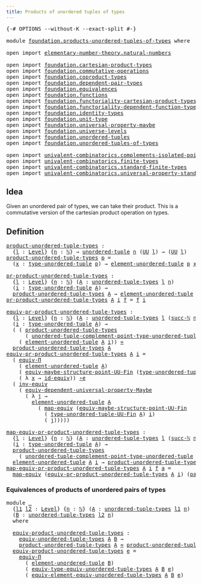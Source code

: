 ```yaml
---
title: Products of unordered tuples of types
---
```


<pre class="Agda"><a id="63" class="Symbol">{-#</a> <a id="67" class="Keyword">OPTIONS</a> <a id="75" class="Pragma">--without-K</a> <a id="87" class="Pragma">--exact-split</a> <a id="101" class="Symbol">#-}</a>

<a id="106" class="Keyword">module</a> <a id="113" href="foundation.products-unordered-tuples-of-types.html" class="Module">foundation.products-unordered-tuples-of-types</a> <a id="159" class="Keyword">where</a>

<a id="166" class="Keyword">open</a> <a id="171" class="Keyword">import</a> <a id="178" href="elementary-number-theory.natural-numbers.html" class="Module">elementary-number-theory.natural-numbers</a>

<a id="220" class="Keyword">open</a> <a id="225" class="Keyword">import</a> <a id="232" href="foundation.cartesian-product-types.html" class="Module">foundation.cartesian-product-types</a>
<a id="267" class="Keyword">open</a> <a id="272" class="Keyword">import</a> <a id="279" href="foundation.commutative-operations.html" class="Module">foundation.commutative-operations</a>
<a id="313" class="Keyword">open</a> <a id="318" class="Keyword">import</a> <a id="325" href="foundation.coproduct-types.html" class="Module">foundation.coproduct-types</a>
<a id="352" class="Keyword">open</a> <a id="357" class="Keyword">import</a> <a id="364" href="foundation.dependent-pair-types.html" class="Module">foundation.dependent-pair-types</a>
<a id="396" class="Keyword">open</a> <a id="401" class="Keyword">import</a> <a id="408" href="foundation.equivalences.html" class="Module">foundation.equivalences</a>
<a id="432" class="Keyword">open</a> <a id="437" class="Keyword">import</a> <a id="444" href="foundation.functions.html" class="Module">foundation.functions</a>
<a id="465" class="Keyword">open</a> <a id="470" class="Keyword">import</a> <a id="477" href="foundation.functoriality-cartesian-product-types.html" class="Module">foundation.functoriality-cartesian-product-types</a>
<a id="526" class="Keyword">open</a> <a id="531" class="Keyword">import</a> <a id="538" href="foundation.functoriality-dependent-function-types.html" class="Module">foundation.functoriality-dependent-function-types</a>
<a id="588" class="Keyword">open</a> <a id="593" class="Keyword">import</a> <a id="600" href="foundation.identity-types.html" class="Module">foundation.identity-types</a>
<a id="626" class="Keyword">open</a> <a id="631" class="Keyword">import</a> <a id="638" href="foundation.unit-type.html" class="Module">foundation.unit-type</a>
<a id="659" class="Keyword">open</a> <a id="664" class="Keyword">import</a> <a id="671" href="foundation.universal-property-maybe.html" class="Module">foundation.universal-property-maybe</a>
<a id="707" class="Keyword">open</a> <a id="712" class="Keyword">import</a> <a id="719" href="foundation.universe-levels.html" class="Module">foundation.universe-levels</a>
<a id="746" class="Keyword">open</a> <a id="751" class="Keyword">import</a> <a id="758" href="foundation.unordered-tuples.html" class="Module">foundation.unordered-tuples</a>
<a id="786" class="Keyword">open</a> <a id="791" class="Keyword">import</a> <a id="798" href="foundation.unordered-tuples-of-types.html" class="Module">foundation.unordered-tuples-of-types</a>

<a id="836" class="Keyword">open</a> <a id="841" class="Keyword">import</a> <a id="848" href="univalent-combinatorics.complements-isolated-points.html" class="Module">univalent-combinatorics.complements-isolated-points</a>
<a id="900" class="Keyword">open</a> <a id="905" class="Keyword">import</a> <a id="912" href="univalent-combinatorics.finite-types.html" class="Module">univalent-combinatorics.finite-types</a>
<a id="949" class="Keyword">open</a> <a id="954" class="Keyword">import</a> <a id="961" href="univalent-combinatorics.standard-finite-types.html" class="Module">univalent-combinatorics.standard-finite-types</a>
<a id="1007" class="Keyword">open</a> <a id="1012" class="Keyword">import</a> <a id="1019" href="univalent-combinatorics.universal-property-standard-finite-types.html" class="Module">univalent-combinatorics.universal-property-standard-finite-types</a>
</pre>
## Idea

Given an unordered pair of types, we can take their product. This is a commutative version of the cartesian product operation on types.

## Definition

<pre class="Agda"><a id="product-unordered-tuple-types"></a><a id="1258" href="foundation.products-unordered-tuples-of-types.html#1258" class="Function">product-unordered-tuple-types</a> <a id="1288" class="Symbol">:</a>
  <a id="1292" class="Symbol">{</a><a id="1293" href="foundation.products-unordered-tuples-of-types.html#1293" class="Bound">l</a> <a id="1295" class="Symbol">:</a> <a id="1297" href="Agda.Primitive.html#597" class="Postulate">Level</a><a id="1302" class="Symbol">}</a> <a id="1304" class="Symbol">{</a><a id="1305" href="foundation.products-unordered-tuples-of-types.html#1305" class="Bound">n</a> <a id="1307" class="Symbol">:</a> <a id="1309" href="elementary-number-theory.natural-numbers.html#1444" class="Datatype">ℕ</a><a id="1310" class="Symbol">}</a> <a id="1312" class="Symbol">→</a> <a id="1314" href="foundation.unordered-tuples.html#1180" class="Function">unordered-tuple</a> <a id="1330" href="foundation.products-unordered-tuples-of-types.html#1305" class="Bound">n</a> <a id="1332" class="Symbol">(</a><a id="1333" href="foundation-core.universe-levels.html#222" class="Primitive">UU</a> <a id="1336" href="foundation.products-unordered-tuples-of-types.html#1293" class="Bound">l</a><a id="1337" class="Symbol">)</a> <a id="1339" class="Symbol">→</a> <a id="1341" class="Symbol">(</a><a id="1342" href="foundation-core.universe-levels.html#222" class="Primitive">UU</a> <a id="1345" href="foundation.products-unordered-tuples-of-types.html#1293" class="Bound">l</a><a id="1346" class="Symbol">)</a>
<a id="1348" href="foundation.products-unordered-tuples-of-types.html#1258" class="Function">product-unordered-tuple-types</a> <a id="1378" href="foundation.products-unordered-tuples-of-types.html#1378" class="Bound">p</a> <a id="1380" class="Symbol">=</a>
  <a id="1384" class="Symbol">(</a><a id="1385" href="foundation.products-unordered-tuples-of-types.html#1385" class="Bound">x</a> <a id="1387" class="Symbol">:</a> <a id="1389" href="foundation.unordered-tuples.html#1474" class="Function">type-unordered-tuple</a> <a id="1410" href="foundation.products-unordered-tuples-of-types.html#1378" class="Bound">p</a><a id="1411" class="Symbol">)</a> <a id="1413" class="Symbol">→</a> <a id="1415" href="foundation.unordered-tuples.html#2150" class="Function">element-unordered-tuple</a> <a id="1439" href="foundation.products-unordered-tuples-of-types.html#1378" class="Bound">p</a> <a id="1441" href="foundation.products-unordered-tuples-of-types.html#1385" class="Bound">x</a>

<a id="pr-product-unordered-tuple-types"></a><a id="1444" href="foundation.products-unordered-tuples-of-types.html#1444" class="Function">pr-product-unordered-tuple-types</a> <a id="1477" class="Symbol">:</a>
  <a id="1481" class="Symbol">{</a><a id="1482" href="foundation.products-unordered-tuples-of-types.html#1482" class="Bound">l</a> <a id="1484" class="Symbol">:</a> <a id="1486" href="Agda.Primitive.html#597" class="Postulate">Level</a><a id="1491" class="Symbol">}</a> <a id="1493" class="Symbol">{</a><a id="1494" href="foundation.products-unordered-tuples-of-types.html#1494" class="Bound">n</a> <a id="1496" class="Symbol">:</a> <a id="1498" href="elementary-number-theory.natural-numbers.html#1444" class="Datatype">ℕ</a><a id="1499" class="Symbol">}</a> <a id="1501" class="Symbol">(</a><a id="1502" href="foundation.products-unordered-tuples-of-types.html#1502" class="Bound">A</a> <a id="1504" class="Symbol">:</a> <a id="1506" href="foundation.unordered-tuples-of-types.html#780" class="Function">unordered-tuple-types</a> <a id="1528" href="foundation.products-unordered-tuples-of-types.html#1482" class="Bound">l</a> <a id="1530" href="foundation.products-unordered-tuples-of-types.html#1494" class="Bound">n</a><a id="1531" class="Symbol">)</a>
  <a id="1535" class="Symbol">(</a><a id="1536" href="foundation.products-unordered-tuples-of-types.html#1536" class="Bound">i</a> <a id="1538" class="Symbol">:</a> <a id="1540" href="foundation.unordered-tuples.html#1474" class="Function">type-unordered-tuple</a> <a id="1561" href="foundation.products-unordered-tuples-of-types.html#1502" class="Bound">A</a><a id="1562" class="Symbol">)</a> <a id="1564" class="Symbol">→</a>
  <a id="1568" href="foundation.products-unordered-tuples-of-types.html#1258" class="Function">product-unordered-tuple-types</a> <a id="1598" href="foundation.products-unordered-tuples-of-types.html#1502" class="Bound">A</a> <a id="1600" class="Symbol">→</a> <a id="1602" href="foundation.unordered-tuples.html#2150" class="Function">element-unordered-tuple</a> <a id="1626" href="foundation.products-unordered-tuples-of-types.html#1502" class="Bound">A</a> <a id="1628" href="foundation.products-unordered-tuples-of-types.html#1536" class="Bound">i</a>
<a id="1630" href="foundation.products-unordered-tuples-of-types.html#1444" class="Function">pr-product-unordered-tuple-types</a> <a id="1663" href="foundation.products-unordered-tuples-of-types.html#1663" class="Bound">A</a> <a id="1665" href="foundation.products-unordered-tuples-of-types.html#1665" class="Bound">i</a> <a id="1667" href="foundation.products-unordered-tuples-of-types.html#1667" class="Bound">f</a> <a id="1669" class="Symbol">=</a> <a id="1671" href="foundation.products-unordered-tuples-of-types.html#1667" class="Bound">f</a> <a id="1673" href="foundation.products-unordered-tuples-of-types.html#1665" class="Bound">i</a>

<a id="equiv-pr-product-unordered-tuple-types"></a><a id="1676" href="foundation.products-unordered-tuples-of-types.html#1676" class="Function">equiv-pr-product-unordered-tuple-types</a> <a id="1715" class="Symbol">:</a>
  <a id="1719" class="Symbol">{</a><a id="1720" href="foundation.products-unordered-tuples-of-types.html#1720" class="Bound">l</a> <a id="1722" class="Symbol">:</a> <a id="1724" href="Agda.Primitive.html#597" class="Postulate">Level</a><a id="1729" class="Symbol">}</a> <a id="1731" class="Symbol">{</a><a id="1732" href="foundation.products-unordered-tuples-of-types.html#1732" class="Bound">n</a> <a id="1734" class="Symbol">:</a> <a id="1736" href="elementary-number-theory.natural-numbers.html#1444" class="Datatype">ℕ</a><a id="1737" class="Symbol">}</a> <a id="1739" class="Symbol">(</a><a id="1740" href="foundation.products-unordered-tuples-of-types.html#1740" class="Bound">A</a> <a id="1742" class="Symbol">:</a> <a id="1744" href="foundation.unordered-tuples-of-types.html#780" class="Function">unordered-tuple-types</a> <a id="1766" href="foundation.products-unordered-tuples-of-types.html#1720" class="Bound">l</a> <a id="1768" class="Symbol">(</a><a id="1769" href="elementary-number-theory.natural-numbers.html#1478" class="InductiveConstructor">succ-ℕ</a> <a id="1776" href="foundation.products-unordered-tuples-of-types.html#1732" class="Bound">n</a><a id="1777" class="Symbol">))</a>
  <a id="1782" class="Symbol">(</a><a id="1783" href="foundation.products-unordered-tuples-of-types.html#1783" class="Bound">i</a> <a id="1785" class="Symbol">:</a> <a id="1787" href="foundation.unordered-tuples.html#1474" class="Function">type-unordered-tuple</a> <a id="1808" href="foundation.products-unordered-tuples-of-types.html#1740" class="Bound">A</a><a id="1809" class="Symbol">)</a> <a id="1811" class="Symbol">→</a>
  <a id="1815" class="Symbol">(</a> <a id="1817" class="Symbol">(</a> <a id="1819" href="foundation.products-unordered-tuples-of-types.html#1258" class="Function">product-unordered-tuple-types</a>
      <a id="1855" class="Symbol">(</a> <a id="1857" href="foundation.unordered-tuples.html#2981" class="Function">unordered-tuple-complement-point-type-unordered-tuple</a> <a id="1911" href="foundation.products-unordered-tuples-of-types.html#1740" class="Bound">A</a> <a id="1913" href="foundation.products-unordered-tuples-of-types.html#1783" class="Bound">i</a><a id="1914" class="Symbol">))</a> <a id="1917" href="foundation-core.cartesian-product-types.html#577" class="Function Operator">×</a>
    <a id="1923" class="Symbol">(</a> <a id="1925" href="foundation.unordered-tuples.html#2150" class="Function">element-unordered-tuple</a> <a id="1949" href="foundation.products-unordered-tuples-of-types.html#1740" class="Bound">A</a> <a id="1951" href="foundation.products-unordered-tuples-of-types.html#1783" class="Bound">i</a><a id="1952" class="Symbol">))</a> <a id="1955" href="foundation-core.equivalences.html#1607" class="Function Operator">≃</a>
  <a id="1959" href="foundation.products-unordered-tuples-of-types.html#1258" class="Function">product-unordered-tuple-types</a> <a id="1989" href="foundation.products-unordered-tuples-of-types.html#1740" class="Bound">A</a>
<a id="1991" href="foundation.products-unordered-tuples-of-types.html#1676" class="Function">equiv-pr-product-unordered-tuple-types</a> <a id="2030" href="foundation.products-unordered-tuples-of-types.html#2030" class="Bound">A</a> <a id="2032" href="foundation.products-unordered-tuples-of-types.html#2032" class="Bound">i</a> <a id="2034" class="Symbol">=</a>
  <a id="2038" class="Symbol">(</a> <a id="2040" href="foundation.functoriality-dependent-function-types.html#4227" class="Function">equiv-Π</a>
    <a id="2052" class="Symbol">(</a> <a id="2054" href="foundation.unordered-tuples.html#2150" class="Function">element-unordered-tuple</a> <a id="2078" href="foundation.products-unordered-tuples-of-types.html#2030" class="Bound">A</a><a id="2079" class="Symbol">)</a>
    <a id="2085" class="Symbol">(</a> <a id="2087" href="univalent-combinatorics.complements-isolated-points.html#4210" class="Function">equiv-maybe-structure-point-UU-Fin</a> <a id="2122" class="Symbol">(</a><a id="2123" href="foundation.unordered-tuples.html#1394" class="Function">type-unordered-tuple-UU-Fin</a> <a id="2151" href="foundation.products-unordered-tuples-of-types.html#2030" class="Bound">A</a><a id="2152" class="Symbol">)</a> <a id="2154" href="foundation.products-unordered-tuples-of-types.html#2032" class="Bound">i</a><a id="2155" class="Symbol">)</a>
    <a id="2161" class="Symbol">(</a> <a id="2163" class="Symbol">λ</a> <a id="2165" href="foundation.products-unordered-tuples-of-types.html#2165" class="Bound">x</a> <a id="2167" class="Symbol">→</a> <a id="2169" href="foundation-core.equivalences.html#2480" class="Function">id-equiv</a><a id="2177" class="Symbol">))</a> <a id="2180" href="foundation-core.equivalences.html#7855" class="Function Operator">∘e</a>
  <a id="2185" class="Symbol">(</a> <a id="2187" href="foundation-core.equivalences.html#5707" class="Function">inv-equiv</a>
    <a id="2201" class="Symbol">(</a> <a id="2203" href="foundation.universal-property-maybe.html#1988" class="Function">equiv-dependent-universal-property-Maybe</a>
      <a id="2250" class="Symbol">(</a> <a id="2252" class="Symbol">λ</a> <a id="2254" href="foundation.products-unordered-tuples-of-types.html#2254" class="Bound">j</a> <a id="2256" class="Symbol">→</a>
        <a id="2266" href="foundation.unordered-tuples.html#2150" class="Function">element-unordered-tuple</a> <a id="2290" href="foundation.products-unordered-tuples-of-types.html#2030" class="Bound">A</a>
          <a id="2302" class="Symbol">(</a> <a id="2304" href="foundation-core.equivalences.html#1807" class="Function">map-equiv</a> <a id="2314" class="Symbol">(</a><a id="2315" href="univalent-combinatorics.complements-isolated-points.html#4210" class="Function">equiv-maybe-structure-point-UU-Fin</a>
            <a id="2362" class="Symbol">(</a> <a id="2364" href="foundation.unordered-tuples.html#1394" class="Function">type-unordered-tuple-UU-Fin</a> <a id="2392" href="foundation.products-unordered-tuples-of-types.html#2030" class="Bound">A</a><a id="2393" class="Symbol">)</a> <a id="2395" href="foundation.products-unordered-tuples-of-types.html#2032" class="Bound">i</a><a id="2396" class="Symbol">)</a>
            <a id="2410" class="Symbol">(</a> <a id="2412" href="foundation.products-unordered-tuples-of-types.html#2254" class="Bound">j</a><a id="2413" class="Symbol">)))))</a>

<a id="map-equiv-pr-product-unordered-tuple-types"></a><a id="2420" href="foundation.products-unordered-tuples-of-types.html#2420" class="Function">map-equiv-pr-product-unordered-tuple-types</a> <a id="2463" class="Symbol">:</a>
  <a id="2467" class="Symbol">{</a><a id="2468" href="foundation.products-unordered-tuples-of-types.html#2468" class="Bound">l</a> <a id="2470" class="Symbol">:</a> <a id="2472" href="Agda.Primitive.html#597" class="Postulate">Level</a><a id="2477" class="Symbol">}</a> <a id="2479" class="Symbol">{</a><a id="2480" href="foundation.products-unordered-tuples-of-types.html#2480" class="Bound">n</a> <a id="2482" class="Symbol">:</a> <a id="2484" href="elementary-number-theory.natural-numbers.html#1444" class="Datatype">ℕ</a><a id="2485" class="Symbol">}</a> <a id="2487" class="Symbol">(</a><a id="2488" href="foundation.products-unordered-tuples-of-types.html#2488" class="Bound">A</a> <a id="2490" class="Symbol">:</a> <a id="2492" href="foundation.unordered-tuples-of-types.html#780" class="Function">unordered-tuple-types</a> <a id="2514" href="foundation.products-unordered-tuples-of-types.html#2468" class="Bound">l</a> <a id="2516" class="Symbol">(</a><a id="2517" href="elementary-number-theory.natural-numbers.html#1478" class="InductiveConstructor">succ-ℕ</a> <a id="2524" href="foundation.products-unordered-tuples-of-types.html#2480" class="Bound">n</a><a id="2525" class="Symbol">))</a>
  <a id="2530" class="Symbol">(</a><a id="2531" href="foundation.products-unordered-tuples-of-types.html#2531" class="Bound">i</a> <a id="2533" class="Symbol">:</a> <a id="2535" href="foundation.unordered-tuples.html#1474" class="Function">type-unordered-tuple</a> <a id="2556" href="foundation.products-unordered-tuples-of-types.html#2488" class="Bound">A</a><a id="2557" class="Symbol">)</a> <a id="2559" class="Symbol">→</a>
  <a id="2563" href="foundation.products-unordered-tuples-of-types.html#1258" class="Function">product-unordered-tuple-types</a>
    <a id="2597" class="Symbol">(</a> <a id="2599" href="foundation.unordered-tuples.html#2981" class="Function">unordered-tuple-complement-point-type-unordered-tuple</a> <a id="2653" href="foundation.products-unordered-tuples-of-types.html#2488" class="Bound">A</a> <a id="2655" href="foundation.products-unordered-tuples-of-types.html#2531" class="Bound">i</a><a id="2656" class="Symbol">)</a> <a id="2658" class="Symbol">→</a>
  <a id="2662" href="foundation.unordered-tuples.html#2150" class="Function">element-unordered-tuple</a> <a id="2686" href="foundation.products-unordered-tuples-of-types.html#2488" class="Bound">A</a> <a id="2688" href="foundation.products-unordered-tuples-of-types.html#2531" class="Bound">i</a> <a id="2690" class="Symbol">→</a> <a id="2692" href="foundation.products-unordered-tuples-of-types.html#1258" class="Function">product-unordered-tuple-types</a> <a id="2722" href="foundation.products-unordered-tuples-of-types.html#2488" class="Bound">A</a>
<a id="2724" href="foundation.products-unordered-tuples-of-types.html#2420" class="Function">map-equiv-pr-product-unordered-tuple-types</a> <a id="2767" href="foundation.products-unordered-tuples-of-types.html#2767" class="Bound">A</a> <a id="2769" href="foundation.products-unordered-tuples-of-types.html#2769" class="Bound">i</a> <a id="2771" href="foundation.products-unordered-tuples-of-types.html#2771" class="Bound">f</a> <a id="2773" href="foundation.products-unordered-tuples-of-types.html#2773" class="Bound">a</a> <a id="2775" class="Symbol">=</a>
  <a id="2779" href="foundation-core.equivalences.html#1807" class="Function">map-equiv</a> <a id="2789" class="Symbol">(</a><a id="2790" href="foundation.products-unordered-tuples-of-types.html#1676" class="Function">equiv-pr-product-unordered-tuple-types</a> <a id="2829" href="foundation.products-unordered-tuples-of-types.html#2767" class="Bound">A</a> <a id="2831" href="foundation.products-unordered-tuples-of-types.html#2769" class="Bound">i</a><a id="2832" class="Symbol">)</a> <a id="2834" class="Symbol">(</a><a id="2835" href="foundation-core.dependent-pair-types.html#575" class="InductiveConstructor">pair</a> <a id="2840" href="foundation.products-unordered-tuples-of-types.html#2771" class="Bound">f</a> <a id="2842" href="foundation.products-unordered-tuples-of-types.html#2773" class="Bound">a</a><a id="2843" class="Symbol">)</a>
</pre>
### Equivalences of products of unordered pairs of types

<pre class="Agda"><a id="2916" class="Keyword">module</a> <a id="2923" href="foundation.products-unordered-tuples-of-types.html#2923" class="Module">_</a>
  <a id="2927" class="Symbol">{</a><a id="2928" href="foundation.products-unordered-tuples-of-types.html#2928" class="Bound">l1</a> <a id="2931" href="foundation.products-unordered-tuples-of-types.html#2931" class="Bound">l2</a> <a id="2934" class="Symbol">:</a> <a id="2936" href="Agda.Primitive.html#597" class="Postulate">Level</a><a id="2941" class="Symbol">}</a> <a id="2943" class="Symbol">{</a><a id="2944" href="foundation.products-unordered-tuples-of-types.html#2944" class="Bound">n</a> <a id="2946" class="Symbol">:</a> <a id="2948" href="elementary-number-theory.natural-numbers.html#1444" class="Datatype">ℕ</a><a id="2949" class="Symbol">}</a> <a id="2951" class="Symbol">(</a><a id="2952" href="foundation.products-unordered-tuples-of-types.html#2952" class="Bound">A</a> <a id="2954" class="Symbol">:</a> <a id="2956" href="foundation.unordered-tuples-of-types.html#780" class="Function">unordered-tuple-types</a> <a id="2978" href="foundation.products-unordered-tuples-of-types.html#2928" class="Bound">l1</a> <a id="2981" href="foundation.products-unordered-tuples-of-types.html#2944" class="Bound">n</a><a id="2982" class="Symbol">)</a>
  <a id="2986" class="Symbol">(</a><a id="2987" href="foundation.products-unordered-tuples-of-types.html#2987" class="Bound">B</a> <a id="2989" class="Symbol">:</a> <a id="2991" href="foundation.unordered-tuples-of-types.html#780" class="Function">unordered-tuple-types</a> <a id="3013" href="foundation.products-unordered-tuples-of-types.html#2931" class="Bound">l2</a> <a id="3016" href="foundation.products-unordered-tuples-of-types.html#2944" class="Bound">n</a><a id="3017" class="Symbol">)</a>
  <a id="3021" class="Keyword">where</a>

  <a id="3030" href="foundation.products-unordered-tuples-of-types.html#3030" class="Function">equiv-product-unordered-tuple-types</a> <a id="3066" class="Symbol">:</a>
    <a id="3072" href="foundation.unordered-tuples-of-types.html#946" class="Function">equiv-unordered-tuple-types</a> <a id="3100" href="foundation.products-unordered-tuples-of-types.html#2952" class="Bound">A</a> <a id="3102" href="foundation.products-unordered-tuples-of-types.html#2987" class="Bound">B</a> <a id="3104" class="Symbol">→</a>
    <a id="3110" href="foundation.products-unordered-tuples-of-types.html#1258" class="Function">product-unordered-tuple-types</a> <a id="3140" href="foundation.products-unordered-tuples-of-types.html#2952" class="Bound">A</a> <a id="3142" href="foundation-core.equivalences.html#1607" class="Function Operator">≃</a> <a id="3144" href="foundation.products-unordered-tuples-of-types.html#1258" class="Function">product-unordered-tuple-types</a> <a id="3174" href="foundation.products-unordered-tuples-of-types.html#2987" class="Bound">B</a>
  <a id="3178" href="foundation.products-unordered-tuples-of-types.html#3030" class="Function">equiv-product-unordered-tuple-types</a> <a id="3214" href="foundation.products-unordered-tuples-of-types.html#3214" class="Bound">e</a> <a id="3216" class="Symbol">=</a>
    <a id="3222" href="foundation.functoriality-dependent-function-types.html#4227" class="Function">equiv-Π</a>
      <a id="3236" class="Symbol">(</a> <a id="3238" href="foundation.unordered-tuples.html#2150" class="Function">element-unordered-tuple</a> <a id="3262" href="foundation.products-unordered-tuples-of-types.html#2987" class="Bound">B</a><a id="3263" class="Symbol">)</a>
      <a id="3271" class="Symbol">(</a> <a id="3273" href="foundation.unordered-tuples-of-types.html#1449" class="Function">equiv-type-equiv-unordered-tuple-types</a> <a id="3312" href="foundation.products-unordered-tuples-of-types.html#2952" class="Bound">A</a> <a id="3314" href="foundation.products-unordered-tuples-of-types.html#2987" class="Bound">B</a> <a id="3316" href="foundation.products-unordered-tuples-of-types.html#3214" class="Bound">e</a><a id="3317" class="Symbol">)</a>
      <a id="3325" class="Symbol">(</a> <a id="3327" href="foundation.unordered-tuples-of-types.html#1794" class="Function">equiv-element-equiv-unordered-tuple-types</a> <a id="3369" href="foundation.products-unordered-tuples-of-types.html#2952" class="Bound">A</a> <a id="3371" href="foundation.products-unordered-tuples-of-types.html#2987" class="Bound">B</a> <a id="3373" href="foundation.products-unordered-tuples-of-types.html#3214" class="Bound">e</a><a id="3374" class="Symbol">)</a>
</pre>